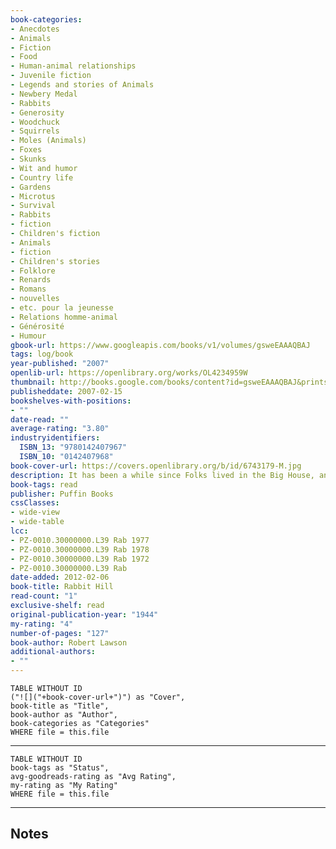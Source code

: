 ```yaml
---
book-categories:
- Anecdotes
- Animals
- Fiction
- Food
- Human-animal relationships
- Juvenile fiction
- Legends and stories of Animals
- Newbery Medal
- Rabbits
- Generosity
- Woodchuck
- Squirrels
- Moles (Animals)
- Foxes
- Skunks
- Wit and humor
- Country life
- Gardens
- Microtus
- Survival
- Rabbits
- fiction
- Children's fiction
- Animals
- fiction
- Children's stories
- Folklore
- Renards
- Romans
- nouvelles
- etc. pour la jeunesse
- Relations homme-animal
- Générosité
- Humour
gbook-url: https://www.googleapis.com/books/v1/volumes/gsweEAAAQBAJ
tags: log/book
year-published: "2007"
openlib-url: https://openlibrary.org/works/OL4234959W
thumbnail: http://books.google.com/books/content?id=gsweEAAAQBAJ&printsec=frontcover&img=1&zoom=1&edge=curl&source=gbs_api
publisheddate: 2007-02-15
bookshelves-with-positions:
- ""
date-read: ""
average-rating: "3.80"
industryidentifiers:
  ISBN_13: "9780142407967"
  ISBN_10: "0142407968"
book-cover-url: https://covers.openlibrary.org/b/id/6743179-M.jpg
description: It has been a while since Folks lived in the Big House, and an even longer time has passed since there has been a garden at the House. All the animals of the Hill are very excited about the new Folks moving in, and they wonder how things are going to change. It???s only a matter of time before the animals of the Hill find out just who is moving in, and they may be a little bit surprised when they do.
book-tags: read
publisher: Puffin Books
cssClasses:
- wide-view
- wide-table
lcc:
- PZ-0010.30000000.L39 Rab 1977
- PZ-0010.30000000.L39 Rab 1978
- PZ-0010.30000000.L39 Rab 1972
- PZ-0010.30000000.L39 Rab
date-added: 2012-02-06
book-title: Rabbit Hill
read-count: "1"
exclusive-shelf: read
original-publication-year: "1944"
my-rating: "4"
number-of-pages: "127"
book-author: Robert Lawson
additional-authors:
- ""
---
```


```dataview
TABLE WITHOUT ID
("![]("+book-cover-url+")") as "Cover",
book-title as "Title",
book-author as "Author",
book-categories as "Categories"
WHERE file = this.file
```
---
```dataview
TABLE WITHOUT ID
book-tags as "Status",
avg-goodreads-rating as "Avg Rating",
my-rating as "My Rating"
WHERE file = this.file
```
---
## Notes


